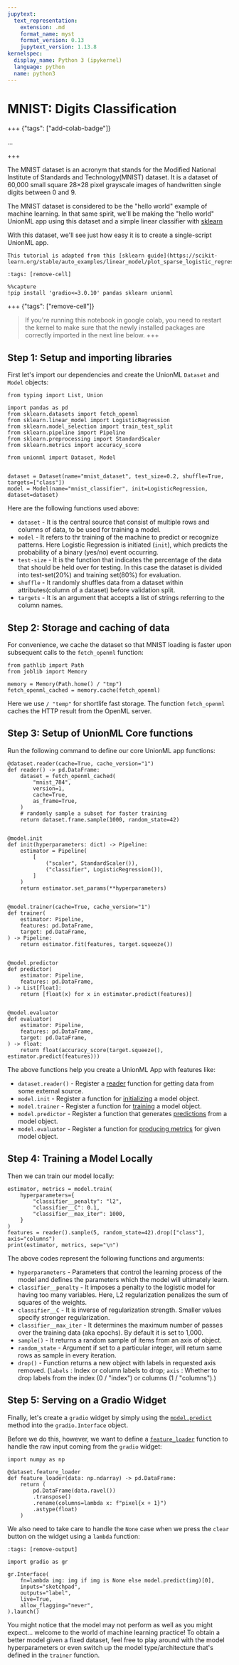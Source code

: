 ```yaml
---
jupytext:
  text_representation:
    extension: .md
    format_name: myst
    format_version: 0.13
    jupytext_version: 1.13.8
kernelspec:
  display_name: Python 3 (ipykernel)
  language: python
  name: python3
---
```


# MNIST: Digits Classification

+++ {"tags": ["add-colab-badge"]}

...

+++

The MNIST dataset is an acronym that stands for the Modified National Institute of Standards and Technology(MNIST) dataset. It is a dataset of 60,000 small square 28×28 pixel grayscale images of handwritten single digits between 0 and 9.

The MNIST dataset is considered to be the "hello world" example of machine learning. In that same spirit, we'll be making the "hello world" UnionML app
using this dataset and a simple linear classifier with
[sklearn](https://scikit-learn.org/stable/index.html)

With this dataset, we'll see just how easy it is to create a single-script UnionML app.

```{note}
This tutorial is adapted from this [sklearn guide](https://scikit-learn.org/stable/auto_examples/linear_model/plot_sparse_logistic_regression_mnist.html).
```

```{code-cell}
:tags: [remove-cell]

%%capture
!pip install 'gradio<=3.0.10' pandas sklearn unionml
```

+++ {"tags": ["remove-cell"]}
> If you're running this notebook in google colab, you need to restart the kernel to
> make sure that the newly installed packages are correctly imported in the next line below.
+++

## Step 1: Setup and importing libraries

First let's import our dependencies and create the UnionML `Dataset` and `Model`
objects:

```{code-cell} ipython3
from typing import List, Union

import pandas as pd
from sklearn.datasets import fetch_openml
from sklearn.linear_model import LogisticRegression
from sklearn.model_selection import train_test_split
from sklearn.pipeline import Pipeline
from sklearn.preprocessing import StandardScaler
from sklearn.metrics import accuracy_score

from unionml import Dataset, Model


dataset = Dataset(name="mnist_dataset", test_size=0.2, shuffle=True, targets=["class"])
model = Model(name="mnist_classifier", init=LogisticRegression, dataset=dataset)
```

Here are the following functions used above:

- `dataset` - It is the central source that consist of multiple rows and columns of data, to be used for training a model.
- `model` - It refers to thr training of the machine to predict or recognize patterns. Here Logistic Regression is initiated (`init`), which predicts the probability of a binary (yes/no) event occurring. 
- `test-size` - It is the function that indicates the percentage of the data that should be held over for testing. In this case the dataset is divided into test-set(20%) and training set(80%) for evaluation.
- `shuffle` - It randomly shuffles data from a dataset within attributes(column of a dataset) before validation split.
- `targets` - It is an argument that accepts a list of strings referring to the column names.

## Step 2: Storage and caching of data

For convenience, we cache the dataset so that MNIST loading is faster upon subsequent calls
to the `fetch_openml` function:

```{code-cell} ipython3
from pathlib import Path
from joblib import Memory

memory = Memory(Path.home() / "tmp")
fetch_openml_cached = memory.cache(fetch_openml)
```

Here we use `/ "temp"` for shortlife fast storage. The function `fetch_openml` caches the HTTP result from the OpenML server.

## Step 3: Setup of UnionML Core functions 

Run the following command to define our core UnionML app functions:

```{code-cell} ipython3
@dataset.reader(cache=True, cache_version="1")
def reader() -> pd.DataFrame:
    dataset = fetch_openml_cached(
        "mnist_784",
        version=1,
        cache=True,
        as_frame=True,
    )
    # randomly sample a subset for faster training
    return dataset.frame.sample(1000, random_state=42)


@model.init
def init(hyperparameters: dict) -> Pipeline:
    estimator = Pipeline(
        [
            ("scaler", StandardScaler()),
            ("classifier", LogisticRegression()),
        ]
    )
    return estimator.set_params(**hyperparameters)


@model.trainer(cache=True, cache_version="1")
def trainer(
    estimator: Pipeline,
    features: pd.DataFrame,
    target: pd.DataFrame,
) -> Pipeline:
    return estimator.fit(features, target.squeeze())


@model.predictor
def predictor(
    estimator: Pipeline,
    features: pd.DataFrame,
) -> List[float]:
    return [float(x) for x in estimator.predict(features)]


@model.evaluator
def evaluator(
    estimator: Pipeline,
    features: pd.DataFrame,
    target: pd.DataFrame,
) -> float:
    return float(accuracy_score(target.squeeze(), estimator.predict(features)))
```

The above functions help you create a UnionML App with features like:

- `dataset.reader()` - Register a [reader](https://unionml.readthedocs.io/en/latest/generated_api_reference/unionml.dataset.Dataset.html#unionml.dataset.Dataset.reader) function for getting data from some external source.
- `model.init` - Register a function for [initializing](https://unionml.readthedocs.io/en/latest/generated_api_reference/unionml.model.Model.html#unionml.model.Model.init) a model object.
- `model.trainer` - Register a function for [training](https://unionml.readthedocs.io/en/latest/generated_api_reference/unionml.model.Model.html#unionml.model.Model.trainer) a model object.
- `model.predictor` - Register a function that generates [predictions](https://unionml.readthedocs.io/en/latest/generated_api_reference/unionml.model.Model.html#unionml.model.Model.predictor) from a model object.
- `model.evaluator` - Register a function for [producing metrics](https://unionml.readthedocs.io/en/latest/generated_api_reference/unionml.model.Model.html#unionml.model.Model.evaluator) for given model object.

## Step 4: Training a Model Locally

Then we can train our model locally:

```{code-cell} ipython3
estimator, metrics = model.train(
    hyperparameters={
        "classifier__penalty": "l2",
        "classifier__C": 0.1,
        "classifier__max_iter": 1000,
    }
)
features = reader().sample(5, random_state=42).drop(["class"], axis="columns")
print(estimator, metrics, sep="\n")
```

The above codes represent the following functions and arguments:

- `hyperparameters` - Parameters that control the learning process of the model and defines the parameters which the model will ultimately learn. 
- `classifier__penalty` - It imposes a penalty to the logistic model for having too many variables. Here, L2 regularization penalizes the sum of squares of the weights.
- `classifier__C` - It is inverse of regularization strength. Smaller values specify stronger regularization.
- `classifier__max_iter` - It determines the maximum number of passes over the training data (aka epochs). By default it is set to 1,000.
- `sample()` - It returns a random sample of items from an axis of object. 
- `random_state` - Argument if set to a particular integer, will return same rows as sample in every iteration.
- `drop()` - Function returns a new object with labels in requested axis removed. (`labels` : Index or column labels to drop; `axis` : Whether to drop labels from the index (0 / "index") or columns (1 / "columns").)

## Step 5: Serving on a Gradio Widget

Finally, let's create a `gradio` widget by simply using the [`model.predict`](https://unionml.readthedocs.io/en/latest/generated_api_reference/unionml.model.Model.html#unionml.model.Model.predict) method into
the `gradio.Interface` object.

Before we do this, however, we want to define a [`feature_loader`](https://unionml.readthedocs.io/en/latest/dataset.html#feature-loader) function to handle the raw input
coming from the `gradio` widget:

```{code-cell} ipython3
import numpy as np

@dataset.feature_loader
def feature_loader(data: np.ndarray) -> pd.DataFrame:
    return (
        pd.DataFrame(data.ravel())
        .transpose()
        .rename(columns=lambda x: f"pixel{x + 1}")
        .astype(float)
    )
```

We also need to take care to handle the `None` case when we press
the `clear` button on the widget using a `lambda` function:

```{code-cell} ipython3
:tags: [remove-output]

import gradio as gr

gr.Interface(
    fn=lambda img: img if img is None else model.predict(img)[0],
    inputs="sketchpad",
    outputs="label",
    live=True,
    allow_flagging="never",
).launch()
```

You might notice that the model may not perform as well as you might expect...
welcome to the world of machine learning practice! To obtain a better model given
a fixed dataset, feel free to play around with the model hyperparameters or even
switch up the model type/architecture that's defined in the `trainer` function.
